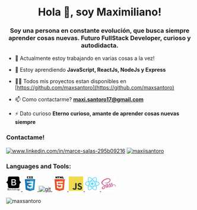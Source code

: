 <h1 align="center">Hola 👋, soy Maximiliano!</h1>
<h3 align="center">Soy una persona en constante evolución, que busca siempre aprender cosas nuevas. Futuro FullStack Developer, curioso y autodidacta.</h3>

- 🔭 Actualmente estoy trabajando en varias cosas a la vez!

- 🌱 Estoy aprendiendo **JavaScript, ReactJs, NodeJs y Express**

- 👨‍💻 Todos mis proyectos estan disponibles en [https://github.com/maxsantoro](https://github.com/maxsantoro)

- 📫 Como contactarme? **maxi.santoro17@gmail.com**

- ⚡ Dato curioso **Eterno curioso, amante de aprender cosas nuevas siempre**

<h3 align="left">Contactame!</h3>
<p align="left">
<a href="https://www.linkedin.com/in/maximiliano-santoro/" target="blank"><img align="center" src="https://raw.githubusercontent.com/rahuldkjain/github-profile-readme-generator/master/src/images/icons/Social/linked-in-alt.svg" alt="www.linkedin.com/in/marce-salas-295b09216" height="30" width="40" /></a>
<a href="https://www.instagram.com/maxiisantoro/" target="blank"><img align="center" src="https://raw.githubusercontent.com/rahuldkjain/github-profile-readme-generator/master/src/images/icons/Social/instagram.svg" alt="maxiisantoro" height="30" width="40" /></a>
</p>

<h3 align="left">Languages and Tools:</h3>
<p align="left"> <a href="https://getbootstrap.com" target="_blank" rel="noreferrer"> <img src="https://raw.githubusercontent.com/devicons/devicon/master/icons/bootstrap/bootstrap-plain-wordmark.svg" alt="bootstrap" width="40" height="40"/> </a> <a href="https://www.w3schools.com/css/" target="_blank" rel="noreferrer"> <img src="https://raw.githubusercontent.com/devicons/devicon/master/icons/css3/css3-original-wordmark.svg" alt="css3" width="40" height="40"/> </a> <a href="https://git-scm.com/" target="_blank" rel="noreferrer"> <img src="https://www.vectorlogo.zone/logos/git-scm/git-scm-icon.svg" alt="git" width="40" height="40"/> </a> <a href="https://www.w3.org/html/" target="_blank" rel="noreferrer"> <img src="https://raw.githubusercontent.com/devicons/devicon/master/icons/html5/html5-original-wordmark.svg" alt="html5" width="40" height="40"/> </a> <a href="https://www.javascript.com" target="_blank" rel="noreferrer"> <img src="https://github.com/devicons/devicon/blob/master/icons/javascript/javascript-original.svg" alt="javascript" width="40" height="40"/> </a> 
   </a> <a href="https://reactjs.org/" target="_blank" rel="noreferrer"> <img src="https://github.com/devicons/devicon/blob/master/icons/react/react-original.svg" alt="react" width="40" height="40"/> </a>
  <a href="https://sass-lang.com" target="_blank" rel="noreferrer"> <img src="https://raw.githubusercontent.com/devicons/devicon/master/icons/sass/sass-original.svg" alt="sass" width="40" height="40"/> </a> </p>

<p><img align="center" src="https://github-readme-stats.vercel.app/api/top-langs?username=maxsantoro&show_icons=true&locale=en&layout=compact" alt="maxsantoro" /></p>

